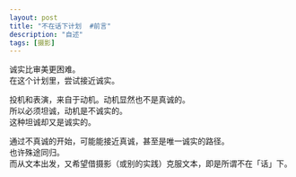 ```yaml
---
layout: post
title: "不在话下计划  #前言"
description: "自述"
tags: [摄影]
---
```


诚实比审美更困难。<BR>
在这个计划里，尝试接近诚实。

投机和表演，来自于动机。动机显然也不是真诚的。<BR>
所以必须坦诚，动机是不诚实的。<BR>
这种坦诚却又是诚实的。

通过不真诚的开始，可能能接近真诚，甚至是唯一诚实的路径。<BR>
也许殊途同归。<BR>
而从文本出发，又希望借摄影（或别的实践）克服文本，即是所谓不在「话」下。